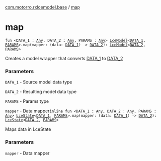 [com.motorro.rxlcemodel.base](index.md) / [map](./map.md)

# map

`fun <DATA_1 : `[`Any`](https://kotlinlang.org/api/latest/jvm/stdlib/kotlin/-any/index.html)`, DATA_2 : `[`Any`](https://kotlinlang.org/api/latest/jvm/stdlib/kotlin/-any/index.html)`, PARAMS : `[`Any`](https://kotlinlang.org/api/latest/jvm/stdlib/kotlin/-any/index.html)`> `[`LceModel`](-lce-model/index.md)`<`[`DATA_1`](map.md#DATA_1)`, `[`PARAMS`](map.md#PARAMS)`>.map(mapper: (data: `[`DATA_1`](map.md#DATA_1)`) -> `[`DATA_2`](map.md#DATA_2)`): `[`LceModel`](-lce-model/index.md)`<`[`DATA_2`](map.md#DATA_2)`, `[`PARAMS`](map.md#PARAMS)`>`

Creates a model wrapper that converts [DATA_1](map.md#DATA_1) to [DATA_2](map.md#DATA_2)

### Parameters

`DATA_1` - Source model data type

`DATA_2` - Resulting model data type

`PARAMS` - Params type

`mapper` - Data mapper`inline fun <DATA_1 : `[`Any`](https://kotlinlang.org/api/latest/jvm/stdlib/kotlin/-any/index.html)`, DATA_2 : `[`Any`](https://kotlinlang.org/api/latest/jvm/stdlib/kotlin/-any/index.html)`, PARAMS : `[`Any`](https://kotlinlang.org/api/latest/jvm/stdlib/kotlin/-any/index.html)`> `[`LceState`](-lce-state/index.md)`<`[`DATA_1`](map.md#DATA_1)`, `[`PARAMS`](map.md#PARAMS)`>.map(mapper: (data: `[`DATA_1`](map.md#DATA_1)`) -> `[`DATA_2`](map.md#DATA_2)`): `[`LceState`](-lce-state/index.md)`<`[`DATA_2`](map.md#DATA_2)`, `[`PARAMS`](map.md#PARAMS)`>`

Maps data in LceState

### Parameters

`mapper` - Data mapper